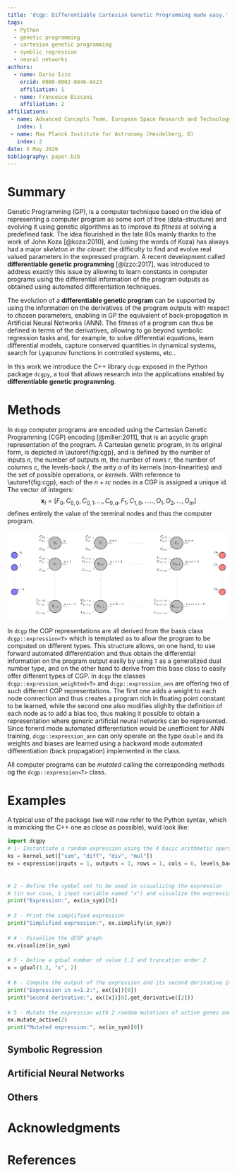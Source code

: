 ```yaml
---
title: 'dcgp: Differentiable Cartesian Genetic Programming made easy.'
tags:
  - Python
  - genetic programming
  - cartesian genetic programming
  - symblic regression
  - neural networks
authors:
  - name: Dario Izzo
    orcid: 0000-0002-9846-8423
    affiliation: 1
  - name: Francesco Biscani
    affiliation: 2
affiliations:
 - name: Advanced Concepts Team, European Space Research and Technology Center (Noordwijk, NL)
   index: 1
 - name: Max Planck Institute for Astronomy (Heidelberg, D)
   index: 2
date: 5 May 2020
bibliography: paper.bib
---
```


# Summary

Genetic Programming (GP), is a computer technique based on the idea of representing a computer program as some sort of tree (data-structure) and evolving it using genetic algorithms as to improve its *fitness* at solving a predefined task. The idea flourished in the late 80s mainly thanks to the work of John Koza [@koza:2010], and (using the words of Koza) has always had a major *skeleton in the closet*: the difficulty to find and evolve real valued parameters in the expressed program. A recent development called **differentiable
genetic programming** [@izzo:2017], was introduced to address exactly this issue by allowing to learn constants in computer programs using the
differential information of the program outputs as obtained using automated differentiation techniques. 

The evolution of a **differentiable genetic program** can be supported by using the information on the derivatives of the program outputs with respect to chosen parameters, enabling in GP the equivalent of back-propagation in Artificial Neural Networks (ANN). The fitness of a program can thus be defined in terms of the derivatives, allowing to go beyond symbolic regression tasks and, for example, to solve differential equations, learn differential models, capture conserved quantities in dynamical systems, search for Lyapunov functions in controlled systems, etc..

In this work we introduce the C++ library `dcgp` exposed in the Python package `dcgpy`, a tool that allows research into the applications enabled by **differentiable genetic programming**.

# Methods 

In `dcgp` computer programs are encoded using the Cartesian Genetic Programming (CGP) encoding [@miller:2011], that is an acyclic graph
representation of the program. A Cartesian genetic program, in its original form, is depicted in \autoref{fig:cgp}, and is defined by the number of inputs $n$, the number of outputs $m$, the number of rows $r$, the number of columns $c$, the levels-back $l$, the arity $a$ of its kernels (non-linearities) and the set of possible operations, or *kernels*. With reference to \autoref{fig:cgp}, each of the $n + rc$ nodes in a CGP is assigned a unique id. The vector of integers:
$$
\mathbf x_I = [F_0, C_{0,0}, C_{0,1}, ...,  C_{0, a}, F_1, C_{1,0}, ....., O_1, O_2, ..., O_m]
$$
defines entirely the value of the terminal nodes and thus the computer program.

![A classical CGP.\label{fig:cgp}](cgp.png)

In `dcgp` the CGP representations are all derived from the basis class ```dcgp::expression<T>``` which is templated as to allow the 
program to be computed on different types. This structure allows, on one hand, to use forward automated differentiation and thus obtain the differential information on the program output easily by using `T` as a generalized dual number type, and on the other hand to derive from this base class to easily offer different types of CGP. In `dcgp` the classes ```dcgp::expression_weighted<T>``` and ```dcgp::expression_ann``` are offering two of such different CGP representations. The first one adds a weight to each node connection and thus creates a program rich in floating point constant to be learned, while the second one also modifies slighlty the definition of each node as to add a bias too, thus making it possible to obtain a representation where generic artificial neural networks can be represented. Since forwrd mode automated differentiation would be unefficient for ANN training, ```dcgp::expression_ann``` can only operate on the type ```double``` and its weights and biases are learned using a backward mode automated differentiation (back propagation) implemented in the class.

All computer programs can be *mutated* calling the corresponding methods og the ```dcgp::expression<T>``` class.

# Examples

A typical use of the package (we will now refer to the Python syntax, which is mimicking the C++ one as close as possible), wuld look like:
```python
import dcgpy
# 1- Instantiate a random expression using the 4 basic arithmetic operations
ks = kernel_set(["sum", "diff", "div", "mul"])
ex = expression(inputs = 1, outputs = 1, rows = 1, cols = 6, levels_back = 6, kernels = ks())


# 2 - Define the symbol set to be used in visualizing the expression
# (in our case, 1 input variable named "x") and visualize the expressionin_sym = ["x"]
print("Expression:", ex(in_sym)[0])

# 3 - Print the simplified expression
print("Simplified expression:", ex.simplify(in_sym))

# 4 - Visualize the dCGP graph
ex.visualize(in_sym)

# 5 - Define a gdual number of value 1.2 and truncation order 2
x = gdual(1.2, "x", 2)

# 6 - Compute the output of the expression and its second derivative in x = 1.2 and print
print("Expression in x=1.2:", ex([x])[0])
print("Second derivative:", ex([x])[0].get_derivative([2]))

# 5 - Mutate the expression with 2 random mutations of active genes and print
ex.mutate_active(2)
print("Mutated expression:", ex(in_sym)[0])
```
## Symbolic Regression

## Artificial Neural Networks

## Others

# Acknowledgments

# References